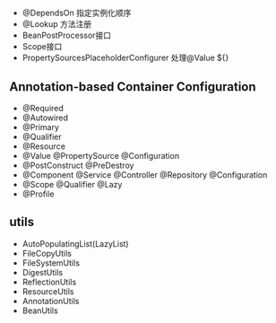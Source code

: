 #

- @DependsOn 指定实例化顺序
- @Lookup 方法注册
- BeanPostProcessor接口
- Scope接口
- PropertySourcesPlaceholderConfigurer 处理@Value ${}

## Annotation-based Container Configuration

- @Required
- @Autowired
- @Primary
- @Qualifier
- @Resource
- @Value @PropertySource @Configuration
- @PostConstruct @PreDestroy
- @Component @Service @Controller @Repository @Configuration
- @Scope @Qualifier @Lazy
- @Profile

## utils

- AutoPopulatingList(LazyList)
- FileCopyUtils
- FileSystemUtils
- DigestUtils
- ReflectionUtils
- ResourceUtils
- AnnotationUtils
- BeanUtils
